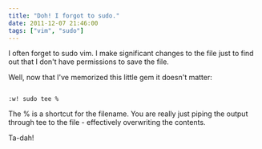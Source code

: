 ```yaml
---
title: "Doh! I forgot to sudo."
date: 2011-12-07 21:46:00
tags: ["vim", "sudo"]
---
```


<p>
I often forget to <span class="mono">sudo vim</span>. I make significant changes to the file just to find out that I don't have permissions to save the file. 

Well, now that I've memorized this little gem it doesn't matter:

</p>

```

:w! sudo tee %

```

<p>
The % is a shortcut for the filename. You are really just piping the output through tee to the file - effectively overwriting the contents.

Ta-dah!
</p>
